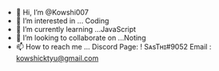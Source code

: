 - 👋 Hi, I’m @Kowshi007
- 👀 I’m interested in ... Coding
- 🌱 I’m currently learning ...JavaScript
- 💞️ I’m looking to collaborate on ...Noting
- 📫 How to reach me ... Discord Page: !  SᴀsTʜɪ#9052
Email : kowshicktyu@gmail.com

<!---
Kowshi007/Kowshi007 is a ✨ special ✨ repository because its `README.md` (this file) appears on your GitHub profile.
You can click the Preview link to take a look at your changes.
--->
